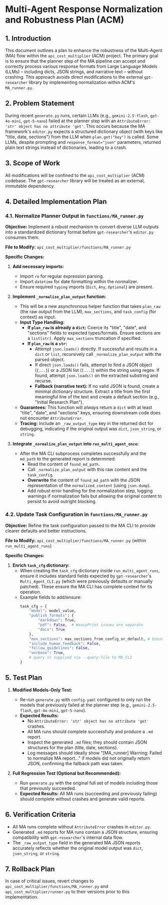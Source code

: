 # Multi-Agent Response Normalization and Robustness Plan (ACM)

## 1. Introduction
This document outlines a plan to enhance the robustness of the Multi-Agent (MA) flow within the `api_cost_multiplier` (ACM) project. The primary goal is to ensure that the planner step of the MA pipeline can accept and correctly process various response formats from Large Language Models (LLMs) – including dicts, JSON strings, and narrative text – without crashing. This approach avoids direct modifications to the external `gpt-researcher` library by implementing normalization within ACM's `MA_runner.py`.

## 2. Problem Statement
During recent `generate.py` runs, certain LLMs (e.g., `gemini-2.5-flash`, `gpt-4o-mini`, `gpt-5-nano`) failed at the planner step with an `AttributeError: 'str' object has no attribute 'get'`. This occurs because the MA framework's `editor.py` expects a structured dictionary object (with keys like "title, date, sections") from the LLM when `plan.get("key")` is called. Some LLMs, despite prompting and `response_format="json"` parameters, returned plain text strings instead of dictionaries, leading to a crash.

## 3. Scope of Work
All modifications will be confined to the `api_cost_multiplier` (ACM) codebase. The `gpt-researcher` library will be treated as an external, immutable dependency.

## 4. Detailed Implementation Plan

### 4.1. Normalize Planner Output in `functions/MA_runner.py`

**Objective:** Implement a robust mechanism to convert diverse LLM outputs into a standardized dictionary format before `gpt-researcher`'s `editor.py` consumes them.

**File to Modify:** `api_cost_multiplier/functions/MA_runner.py`

**Specific Changes:**

1.  **Add necessary imports:**
    *   Import `re` for regular expression parsing.
    *   Import `datetime` for date formatting within the normalizer.
    *   Ensure required `typing` imports (`Dict`, `Any`, `Optional`) are present.

2.  **Implement `_normalize_plan_output` function:**
    *   This will be a new asynchronous helper function that takes `plan_raw` (the raw output from the LLM), `max_sections`, and `task_config` (for context) as input.
    *   **Input Type Handling:**
        *   **If `plan_raw` is already a `dict`:** Coerce its "title", "date", and "sections" fields to expected types/formats. Ensure sections are a `list[str]`. Apply `max_sections` truncation if specified.
        *   **If `plan_raw` is a `str`:**
            *   Attempt `json.loads()` directly. If successful and results in a `dict` or `list`, recursively call `_normalize_plan_output` with the parsed object.
            *   If direct `json.loads()` fails, attempt to find a JSON object (`{...}`) or a JSON list (`[...]`) within the string using regex. If found, attempt `json.loads()` on the extracted substring and recurse.
            *   **Fallback (narrative text):** If no valid JSON is found, create a minimal dictionary structure. Extract a title from the first meaningful line of the text and create a default section (e.g., "Initial Research Plan").
    *   **Guarantees:** This function will *always* return a `dict` with at least "title", "date", and "sections" keys, ensuring downstream code does not encounter `AttributeError`.
    *   **Tracing:** Include an `_raw_output_type` key in the returned dict for debugging, indicating if the original output was `dict`, `json_string`, or `string`.

3.  **Integrate `_normalize_plan_output` into `run_multi_agent_once`:**
    *   After the MA CLI subprocess completes successfully and the `md_path` to the generated report is determined:
        *   Read the content of `found_md_path`.
        *   Call `_normalize_plan_output` with this raw content and the `task_config`.
        *   **Overwrite** the content of `found_md_path` with the JSON representation of the `normalized_content` (using `json.dump`).
        *   Add robust error handling for the normalization step, logging warnings if normalization fails but allowing the original content to persist to avoid outright blocking.

### 4.2. Update Task Configuration in `functions/MA_runner.py`

**Objective:** Refine the task configuration passed to the MA CLI to provide clearer defaults and better instructions.

**File to Modify:** `api_cost_multiplier/functions/MA_runner.py` (within `run_multi_agent_runs`)

**Specific Changes:**

1.  **Enrich `task_cfg` dictionary:**
    *   When creating the `task_cfg` dictionary inside `run_multi_agent_runs`, ensure it includes standard fields expected by `gpt-researcher`'s `Multi_Agent_CLI.py` (which were previously defaults or manually patched). These ensure the MA CLI has complete context for its operation.
    *   Example fields to add/ensure:
        ```python
        task_cfg = {
            "model": model_value,
            "publish_formats": {
                "markdown": True,
                "pdf": False,  # WeasyPrint issues are separate
                "docx": True
            },
            "max_sections": max_sections_from_config_or_default, # Ensure this is passed
            "include_human_feedback": False,
            "follow_guidelines": False,
            "verbose": True,
            # query is supplied via --query-file to MA_CLI
        }
        ```

## 5. Test Plan

1.  **Modified Models-Only Test:**
    *   Re-run `generate.py` with `config.yaml` configured to only run the models that previously failed at the planner step (e.g., `gemini-2.5-flash`, `gpt-4o-mini`, `gpt-5-nano`).
    *   **Expected Results:**
        *   No `AttributeError: 'str' object has no attribute 'get'` crashes.
        *   All MA runs should complete successfully and produce a `.md` report.
        *   Inspect the generated `.md` files; they should contain JSON structures for the plan (title, date, sections).
        *   Log messages should ideally show "[MA_runner] Warning: Failed to normalize MA report..." if models did not originally return JSON, confirming the fallback path was taken.

2.  **Full Regression Test (Optional but Recommended):**
    *   Run `generate.py` with the original full set of models including those that previously succeeded.
    *   **Expected Results:** All MA runs (succeeding and previously failing) should complete without crashes and generate valid reports.

## 6. Verification Criteria

*   All MA runs complete without `AttributeError` crashes in `editor.py`.
*   Generated `.md` reports for MA runs contain a JSON structure, ensuring compatibility with `gpt-researcher`'s internal data flow.
*   The `_raw_output_type` field in the generated MA JSON reports accurately reflects whether the original model output was `dict`, `json_string`, or `string`.

## 7. Rollback Plan
In case of critical issues, revert changes to `api_cost_multiplier/functions/MA_runner.py` and `api_cost_multiplier/runner.py` to their versions prior to this implementation.
